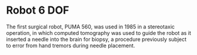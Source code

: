 # Robot 6 DOF
The first surgical robot, PUMA 560, was used in 1985 in a stereotaxic operation, in which computed tomography was used to guide the robot as it inserted a needle into the brain for biopsy, a procedure previously subject to error from hand tremors during needle placement.
